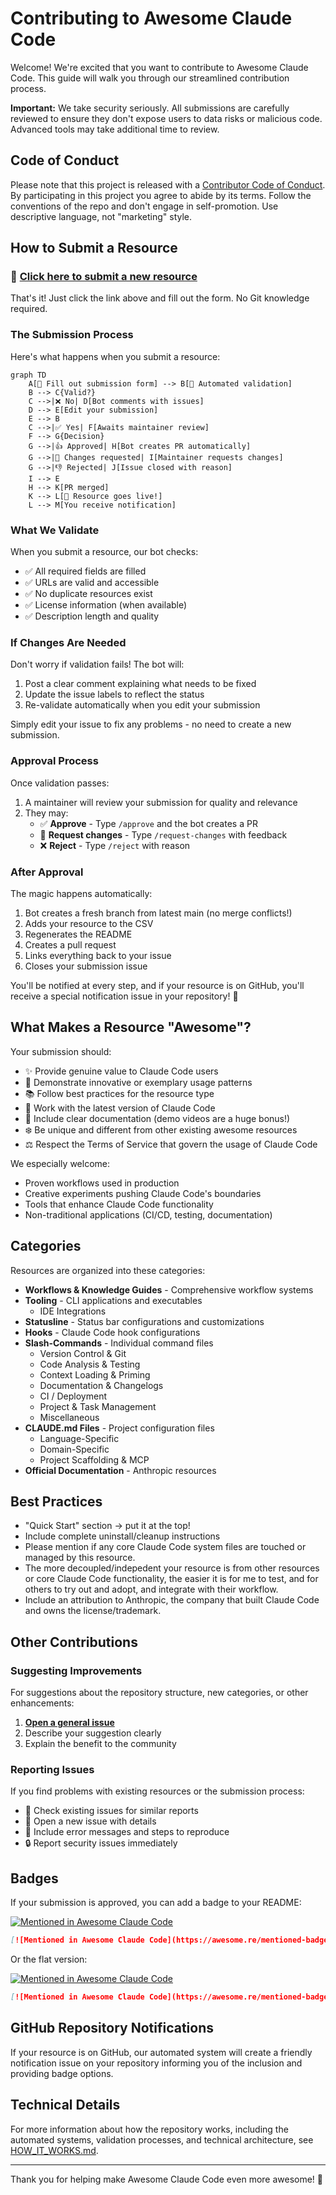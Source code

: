 # Contributing to Awesome Claude Code

Welcome! We're excited that you want to contribute to Awesome Claude Code. This guide will walk you through our streamlined contribution process.

**Important:** We take security seriously. All submissions are carefully reviewed to ensure they don't expose users to data risks or malicious code. Advanced tools may take additional time to review.

## Code of Conduct

Please note that this project is released with a [Contributor Code of Conduct](code-of-conduct.md). By participating in this project you agree to abide by its terms. Follow the conventions of the repo and don't engage in self-promotion. Use descriptive language, not "marketing" style.

## How to Submit a Resource

### 🚀 **[Click here to submit a new resource](https://github.com/hesreallyhim/awesome-claude-code/issues/new?template=submit-resource.yml)**

That's it! Just click the link above and fill out the form. No Git knowledge required.

### The Submission Process

Here's what happens when you submit a resource:

```mermaid
graph TD
    A[📝 Fill out submission form] --> B[🤖 Automated validation]
    B --> C{Valid?}
    C -->|❌ No| D[Bot comments with issues]
    D --> E[Edit your submission]
    E --> B
    C -->|✅ Yes| F[Awaits maintainer review]
    F --> G{Decision}
    G -->|👍 Approved| H[Bot creates PR automatically]
    G -->|🔄 Changes requested| I[Maintainer requests changes]
    G -->|👎 Rejected| J[Issue closed with reason]
    I --> E
    H --> K[PR merged]
    K --> L[🎉 Resource goes live!]
    L --> M[You receive notification]
```

### What We Validate

When you submit a resource, our bot checks:

- ✅ All required fields are filled
- ✅ URLs are valid and accessible
- ✅ No duplicate resources exist
- ✅ License information (when available)
- ✅ Description length and quality

### If Changes Are Needed

Don't worry if validation fails! The bot will:

1. Post a clear comment explaining what needs to be fixed
2. Update the issue labels to reflect the status
3. Re-validate automatically when you edit your submission

Simply edit your issue to fix any problems - no need to create a new submission.

### Approval Process

Once validation passes:

1. A maintainer will review your submission for quality and relevance
2. They may:
   - ✅ **Approve** - Type `/approve` and the bot creates a PR
   - 🔄 **Request changes** - Type `/request-changes` with feedback
   - ❌ **Reject** - Type `/reject` with reason

### After Approval

The magic happens automatically:

1. Bot creates a fresh branch from latest main (no merge conflicts!)
2. Adds your resource to the CSV
3. Regenerates the README
4. Creates a pull request
5. Links everything back to your issue
6. Closes your submission issue

You'll be notified at every step, and if your resource is on GitHub, you'll receive a special notification issue in your repository! 🎉

## What Makes a Resource "Awesome"?

Your submission should:

- ✨ Provide genuine value to Claude Code users
- 🚀 Demonstrate innovative or exemplary usage patterns
- 📚 Follow best practices for the resource type
- 🔄 Work with the latest version of Claude Code
- 📝 Include clear documentation (demo videos are a huge bonus!)
- ❄️ Be unique and different from other existing awesome resources
- ⚖️ Respect the Terms of Service that govern the usage of Claude Code

We especially welcome:

- Proven workflows used in production
- Creative experiments pushing Claude Code's boundaries
- Tools that enhance Claude Code functionality
- Non-traditional applications (CI/CD, testing, documentation)

## Categories

Resources are organized into these categories:

- **Workflows & Knowledge Guides** - Comprehensive workflow systems
- **Tooling** - CLI applications and executables
  - IDE Integrations
- **Statusline** - Status bar configurations and customizations
- **Hooks** - Claude Code hook configurations
- **Slash-Commands** - Individual command files
  - Version Control & Git
  - Code Analysis & Testing
  - Context Loading & Priming
  - Documentation & Changelogs
  - CI / Deployment
  - Project & Task Management
  - Miscellaneous
- **CLAUDE.md Files** - Project configuration files
  - Language-Specific
  - Domain-Specific
  - Project Scaffolding & MCP
- **Official Documentation** - Anthropic resources

## Best Practices

- "Quick Start" section -> put it at the top!
- Include complete uninstall/cleanup instructions
- Please mention if any core Claude Code system files are touched or managed by this resource.
- The more decoupled/indepedent your resource is from other resources or core Claude Code functionality, the easier it is for me to test, and for others to try out and adopt, and integrate with their workflow.
- Include an attribution to Anthropic, the company that built Claude Code and owns the license/trademark.

## Other Contributions

### Suggesting Improvements

For suggestions about the repository structure, new categories, or other enhancements:

1. **[Open a general issue](https://github.com/hesreallyhim/awesome-claude-code/issues/new)**
2. Describe your suggestion clearly
3. Explain the benefit to the community

### Reporting Issues

If you find problems with existing resources or the submission process:

- 📖 Check existing issues for similar reports
- 💬 Open a new issue with details
- 🐛 Include error messages and steps to reproduce
- 🔒 Report security issues immediately

## Badges

If your submission is approved, you can add a badge to your README:

[![Mentioned in Awesome Claude Code](https://awesome.re/mentioned-badge.svg)](https://github.com/hesreallyhim/awesome-claude-code)

```markdown
[![Mentioned in Awesome Claude Code](https://awesome.re/mentioned-badge.svg)](https://github.com/hesreallyhim/awesome-claude-code)
```

Or the flat version:

[![Mentioned in Awesome Claude Code](https://awesome.re/mentioned-badge-flat.svg)](https://github.com/hesreallyhim/awesome-claude-code)

```markdown
[![Mentioned in Awesome Claude Code](https://awesome.re/mentioned-badge-flat.svg)](https://github.com/hesreallyhim/awesome-claude-code)
```

## GitHub Repository Notifications

If your resource is on GitHub, our automated system will create a friendly notification issue on your repository informing you of the inclusion and providing badge options.

## Technical Details

For more information about how the repository works, including the automated systems, validation processes, and technical architecture, see [HOW_IT_WORKS.md](HOW_IT_WORKS.md).

---

Thank you for helping make Awesome Claude Code even more awesome! 🚀

